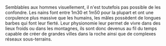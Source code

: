 Semblables aux hommes visuellement, il n'est toutefois pas possible de les
confondre. Les nains font entre 1m30 et 1m50 pour la plupart et ont une corpulence plus
massive que les humains, les mâles possèdent de longues barbes qui font leur fierté. Leur
physionomie leur permet de vivre dans des lieux froids ou dans les montagnes, ils sont donc devenus au fil du temps capable de créer de grandes villes dans la roche ainsi que de complexes réseaux sous-terrains.